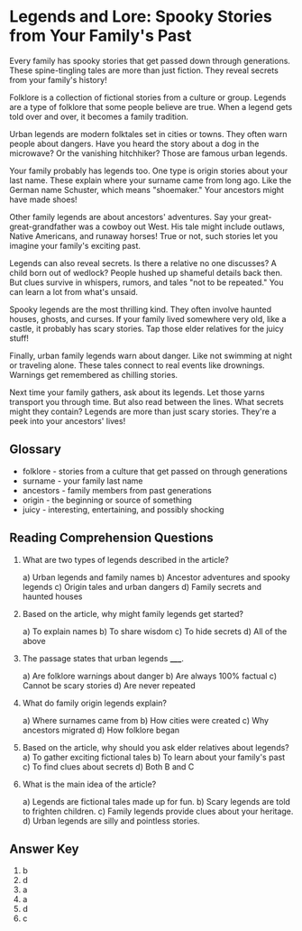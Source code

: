 # Legends and Lore: Spooky Stories from Your Family's Past

Every family has spooky stories that get passed down through generations. These spine-tingling tales are more than just fiction. They reveal secrets from your family's history!

Folklore is a collection of fictional stories from a culture or group. Legends are a type of folklore that some people believe are true. When a legend gets told over and over, it becomes a family tradition.

Urban legends are modern folktales set in cities or towns. They often warn people about dangers. Have you heard the story about a dog in the microwave? Or the vanishing hitchhiker? Those are famous urban legends.

Your family probably has legends too. One type is origin stories about your last name. These explain where your surname came from long ago. Like the German name Schuster, which means "shoemaker." Your ancestors might have made shoes!

Other family legends are about ancestors' adventures. Say your great-great-grandfather was a cowboy out West. His tale might include outlaws, Native Americans, and runaway horses! True or not, such stories let you imagine your family's exciting past.

Legends can also reveal secrets. Is there a relative no one discusses? A child born out of wedlock? People hushed up shameful details back then. But clues survive in whispers, rumors, and tales "not to be repeated." You can learn a lot from what's unsaid.

Spooky legends are the most thrilling kind. They often involve haunted houses, ghosts, and curses. If your family lived somewhere very old, like a castle, it probably has scary stories. Tap those elder relatives for the juicy stuff!

Finally, urban family legends warn about danger. Like not swimming at night or traveling alone. These tales connect to real events like drownings. Warnings get remembered as chilling stories.

Next time your family gathers, ask about its legends. Let those yarns transport you through time. But also read between the lines. What secrets might they contain? Legends are more than just scary stories. They're a peek into your ancestors' lives!

## Glossary

- folklore - stories from a culture that get passed on through generations
- surname - your family last name
- ancestors - family members from past generations
- origin - the beginning or source of something
- juicy - interesting, entertaining, and possibly shocking

## Reading Comprehension Questions

1. What are two types of legends described in the article?

   a) Urban legends and family names
   b) Ancestor adventures and spooky legends
   c) Origin tales and urban dangers
   d) Family secrets and haunted houses

2. Based on the article, why might family legends get started?

   a) To explain names
   b) To share wisdom
   c) To hide secrets
   d) All of the above

3. The passage states that urban legends **\_\_\_**.

   a) Are folklore warnings about danger
   b) Are always 100% factual
   c) Cannot be scary stories
   d) Are never repeated

4. What do family origin legends explain?

   a) Where surnames came from
   b) How cities were created
   c) Why ancestors migrated
   d) How folklore began

5. Based on the article, why should you ask elder relatives about legends?
   a) To gather exciting fictional tales
   b) To learn about your family's past
   c) To find clues about secrets
   d) Both B and C

6. What is the main idea of the article?

   a) Legends are fictional tales made up for fun.
   b) Scary legends are told to frighten children.
   c) Family legends provide clues about your heritage.
   d) Urban legends are silly and pointless stories.

## Answer Key

1. b
2. d
3. a
4. a
5. d
6. c
